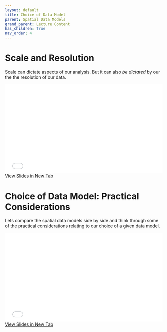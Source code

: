 ```yaml
---
layout: default
title: Choice of Data Model
parent: Spatial Data Models
grand_parent: Lecture Content
has_children: True
nav_order: 4
---
```




# Scale and Resolution

Scale can dictate aspects of our analysis.  But it can also *be dictated* by our the the resolution of our data.

<div style="overflow: hidden;
  padding-top: 56.25%;
  position: relative">
  <iframe src="content/ScaleRes.html" title="Processes" scrolling="no" frameborder="0"
    style="border: 0;
   height: 100%;
   left: 0;
   position: absolute;
   top: 0;
   width: 100%;">
   <p>Your browser does not support iframes.</p>
 </iframe>
</div>
<a href="content/ScaleRes.html" target="_blank">View Slides in New Tab</a>




# Choice of Data Model: Practical Considerations

Lets compare the spatial data models side by side and think through some of the practical considerations relating to our choice of a given data model.


<div style="overflow: hidden;
  padding-top: 56.25%;
  position: relative">
  <iframe src="content/ChoiceOfModel.html" title="Processes" scrolling="no" frameborder="0"
    style="border: 0;
   height: 100%;
   left: 0;
   position: absolute;
   top: 0;
   width: 100%;">
   <p>Your browser does not support iframes.</p>
 </iframe>
</div>
<a href="content/ChoiceOfModel.html" target="_blank">View Slides in New Tab</a>

